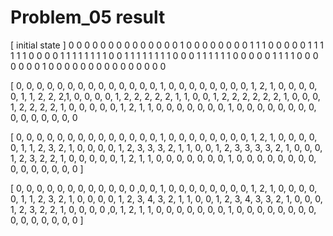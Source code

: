 # Problem_05 result

[ initial state ]
0 0 0 0 0 0 0 0 0 0
0 0 0 0 1 0 0 0 0 0
0 0 0 1 1 1 0 0 0 0
0 1 1 1 1 1 1 0 0 0
0 1 1 1 1 1 1 1 1 0
0 1 1 1 1 1 1 1 1 0
0 0 1 1 1 1 1 1 0 0
0 0 0 1 1 1 1 0 0 0
0 0 0 0 1 0 0 0 0 0
0 0 0 0 0 0 0 0 0 0

[
 0, 0, 0, 0, 0, 0, 0, 0, 0, 0, 
 0, 0, 0, 0, 1, 0, 0, 0, 0, 0, 
 0, 0, 0, 1, 2, 1, 0, 0, 0, 0, 
 0, 1, 1, 2, 2, 2,1, 0, 0, 0, 
 0, 1, 2, 2, 2, 2, 2, 1, 1, 0, 
 0, 1, 2, 2, 2, 2, 2, 2, 1, 0,
 0, 0, 1, 2, 2, 2, 2, 1, 0, 0, 
 0, 0, 0, 1, 2, 1, 1, 0, 0, 0, 
 0, 0, 0, 0, 1, 0, 0, 0, 0, 0, 
 0, 0, 0, 0, 0, 0, 0, 0, 0, 0


[
  0, 0, 0, 0, 0, 0, 0, 0, 0, 0, 
  0, 0, 0, 0, 1, 0, 0, 0, 0, 0, 
  0, 0, 0, 1, 2, 1, 0, 0, 0, 0, 
  0, 1, 1, 2, 3, 2, 1, 0, 0, 0, 
  0, 1, 2, 3, 3, 3, 2, 1, 1, 0, 
  0, 1, 2, 3, 3, 3, 3, 2, 1, 0,
  0, 0, 1, 2, 3, 2, 2, 1, 0, 0, 
  0, 0, 0, 1, 2, 1, 1, 0, 0, 0, 
  0, 0, 0, 0, 1, 0, 0, 0, 0, 0, 
  0, 0, 0, 0, 0, 0, 0, 0, 0, 0
]


[
 0, 0, 0, 0, 0, 0, 0, 0, 0, 0, 
 0, 0 ,0, 0, 1, 0, 0, 0, 0, 0, 
 0, 0, 0, 1, 2, 1, 0, 0, 0, 0, 
 0, 1, 1, 2, 3, 2, 1, 0, 0, 0, 
 0, 1, 2, 3, 4, 3, 2, 1, 1, 0, 
 0, 1, 2, 3, 4, 3, 3, 2, 1, 0,
 0, 0, 1, 2, 3, 2, 2, 1, 0, 0, 
 0, 0 ,0, 1, 2, 1, 1, 0, 0, 0, 
 0, 0, 0, 0, 1, 0, 0, 0, 0, 0, 
 0, 0, 0, 0, 0, 0, 0, 0, 0, 0
]
